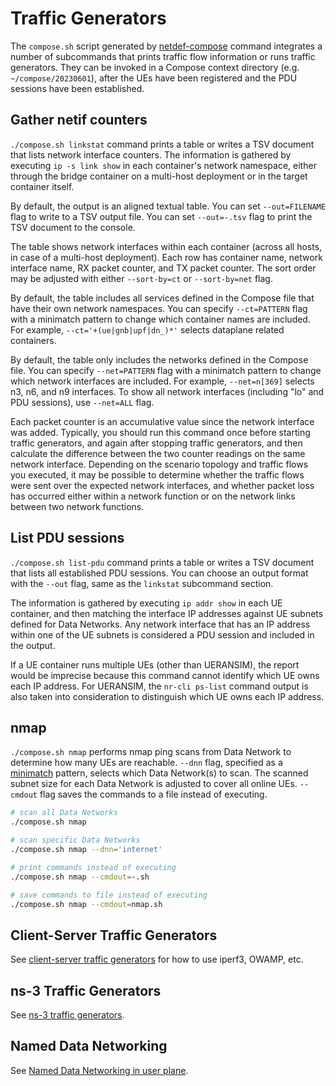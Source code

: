 # Traffic Generators

The `compose.sh` script generated by [netdef-compose](../netdef-compose/README.md) command integrates a number of subcommands that prints traffic flow information or runs traffic generators.
They can be invoked in a Compose context directory (e.g. `~/compose/20230601`), after the UEs have been registered and the PDU sessions have been established.

## Gather netif counters

`./compose.sh linkstat` command prints a table or writes a TSV document that lists network interface counters.
The information is gathered by executing `ip -s link show` in each container's network namespace, either through the bridge container on a multi-host deployment or in the target container itself.

By default, the output is an aligned textual table.
You can set `--out=FILENAME` flag to write to a TSV output file.
You can set `--out=-.tsv` flag to print the TSV document to the console.

The table shows network interfaces within each container (across all hosts, in case of a multi-host deployment).
Each row has container name, network interface name, RX packet counter, and TX packet counter.
The sort order may be adjusted with either `--sort-by=ct` or `--sort-by=net` flag.

By default, the table includes all services defined in the Compose file that have their own network namespaces.
You can specify `--ct=PATTERN` flag with a minimatch pattern to change which container names are included.
For example, `--ct='+(ue|gnb|upf|dn_)*'` selects dataplane related containers.

By default, the table only includes the networks defined in the Compose file.
You can specify `--net=PATTERN` flag with a minimatch pattern to change which network interfaces are included.
For example, `--net=n[369]` selects n3, n6, and n9 interfaces.
To show all network interfaces (including "lo" and PDU sessions), use `--net=ALL` flag.

Each packet counter is an accumulative value since the network interface was added.
Typically, you should run this command once before starting traffic generators, and again after stopping traffic generators, and then calculate the difference between the two counter readings on the same network interface.
Depending on the scenario topology and traffic flows you executed, it may be possible to determine whether the traffic flows were sent over the expected network interfaces, and whether packet loss has occurred either within a network function or on the network links between two network functions.

## List PDU sessions

`./compose.sh list-pdu` command prints a table or writes a TSV document that lists all established PDU sessions.
You can choose an output format with the `--out` flag, same as the `linkstat` subcommand section.

The information is gathered by executing `ip addr show` in each UE container, and then matching the interface IP addresses against UE subnets defined for Data Networks.
Any network interface that has an IP address within one of the UE subnets is considered a PDU session and included in the output.

If a UE container runs multiple UEs (other than UERANSIM), the report would be imprecise because this command cannot identify which UE owns each IP address.
For UERANSIM, the `nr-cli ps-list` command output is also taken into consideration to distinguish which UE owns each IP address.

## nmap

`./compose.sh nmap` performs nmap ping scans from Data Network to determine how many UEs are reachable.
`--dnn` flag, specified as a [minimatch](https://www.npmjs.com/package/minimatch) pattern, selects which Data Network(s) to scan.
The scanned subnet size for each Data Network is adjusted to cover all online UEs.
`--cmdout` flag saves the commands to a file instead of executing.

```bash
# scan all Data Networks
./compose.sh nmap

# scan specific Data Networks
./compose.sh nmap --dnn='internet'

# print commands instead of executing
./compose.sh nmap --cmdout=-.sh

# save commands to file instead of executing
./compose.sh nmap --cmdout=nmap.sh
```

## Client-Server Traffic Generators

See [client-server traffic generators](tgcs.md) for how to use iperf3, OWAMP, etc.

## ns-3 Traffic Generators

See [ns-3 traffic generators](ns3.md).

## Named Data Networking

See [Named Data Networking in user plane](NDN.md).
